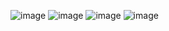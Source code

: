 
![image](https://user-images.githubusercontent.com/91987110/211886590-5dc4499b-4852-4f71-a23b-100aa7e4085c.png)
![image](https://user-images.githubusercontent.com/91987110/211886666-666457cd-a654-4e27-a704-bde6030f4f46.png)
![image](https://user-images.githubusercontent.com/91987110/211886751-eb524ffa-55fa-4405-bb48-9a33e2599dcb.png)
![image](https://user-images.githubusercontent.com/91987110/211886789-29b10e8a-a1d1-4e61-a211-6e333734837f.png)
